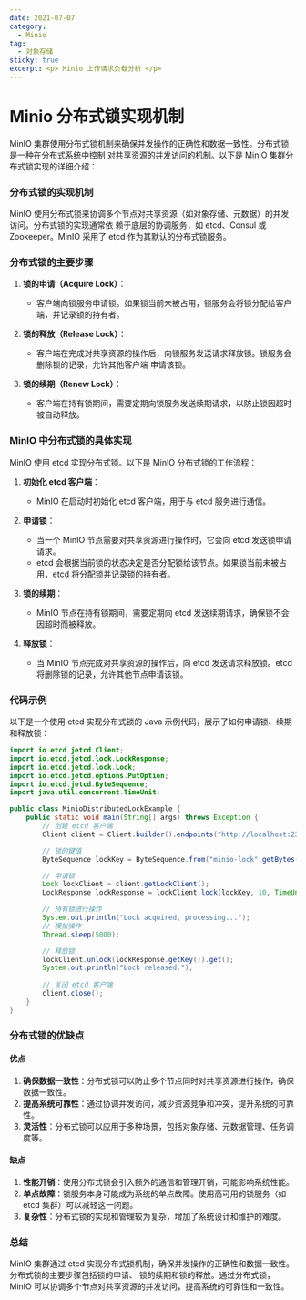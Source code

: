 ```yaml
---
date: 2021-07-07
category:
  - Minio 
tag:
  - 对象存储
sticky: true
excerpt: <p> Minio 上传请求负载分析 </p>
---
```

# Minio 分布式锁实现机制

MinIO 集群使用分布式锁机制来确保并发操作的正确性和数据一致性。分布式锁是一种在分布式系统中控制
对共享资源的并发访问的机制。以下是 MinIO 集群分布式锁实现的详细介绍：

### 分布式锁的实现机制

MinIO 使用分布式锁来协调多个节点对共享资源（如对象存储、元数据）的并发访问。分布式锁的实现通常依
赖于底层的协调服务，如 etcd、Consul 或 Zookeeper。MinIO 采用了 etcd 作为其默认的分布式锁服务。

### 分布式锁的主要步骤

1. **锁的申请（Acquire Lock）**：
   - 客户端向锁服务申请锁。如果锁当前未被占用，锁服务会将锁分配给客户端，并记录锁的持有者。
   
2. **锁的释放（Release Lock）**：
   - 客户端在完成对共享资源的操作后，向锁服务发送请求释放锁。锁服务会删除锁的记录，允许其他客户端
   申请该锁。
   
3. **锁的续期（Renew Lock）**：
   - 客户端在持有锁期间，需要定期向锁服务发送续期请求，以防止锁因超时被自动释放。

### MinIO 中分布式锁的具体实现

MinIO 使用 etcd 实现分布式锁。以下是 MinIO 分布式锁的工作流程：

1. **初始化 etcd 客户端**：
   - MinIO 在启动时初始化 etcd 客户端，用于与 etcd 服务进行通信。

2. **申请锁**：
   - 当一个 MinIO 节点需要对共享资源进行操作时，它会向 etcd 发送锁申请请求。
   - etcd 会根据当前锁的状态决定是否分配锁给该节点。如果锁当前未被占用，etcd 将分配锁并记录锁的持有者。
   
3. **锁的续期**：
   - MinIO 节点在持有锁期间，需要定期向 etcd 发送续期请求，确保锁不会因超时而被释放。

4. **释放锁**：
   - 当 MinIO 节点完成对共享资源的操作后，向 etcd 发送请求释放锁。etcd 将删除锁的记录，允许其他节点申请该锁。

### 代码示例

以下是一个使用 etcd 实现分布式锁的 Java 示例代码，展示了如何申请锁、续期和释放锁：

```java
import io.etcd.jetcd.Client;
import io.etcd.jetcd.lock.LockResponse;
import io.etcd.jetcd.lock.Lock;
import io.etcd.jetcd.options.PutOption;
import io.etcd.jetcd.ByteSequence;
import java.util.concurrent.TimeUnit;

public class MinioDistributedLockExample {
    public static void main(String[] args) throws Exception {
        // 创建 etcd 客户端
        Client client = Client.builder().endpoints("http://localhost:2379").build();

        // 锁的键值
        ByteSequence lockKey = ByteSequence.from("minio-lock".getBytes());

        // 申请锁
        Lock lockClient = client.getLockClient();
        LockResponse lockResponse = lockClient.lock(lockKey, 10, TimeUnit.SECONDS).get();

        // 持有锁进行操作
        System.out.println("Lock acquired, processing...");
        // 模拟操作
        Thread.sleep(5000);

        // 释放锁
        lockClient.unlock(lockResponse.getKey()).get();
        System.out.println("Lock released.");
        
        // 关闭 etcd 客户端
        client.close();
    }
}
```

### 分布式锁的优缺点

#### 优点

1. **确保数据一致性**：分布式锁可以防止多个节点同时对共享资源进行操作，确保数据一致性。
2. **提高系统可靠性**：通过协调并发访问，减少资源竞争和冲突，提升系统的可靠性。
3. **灵活性**：分布式锁可以应用于多种场景，包括对象存储、元数据管理、任务调度等。

#### 缺点

1. **性能开销**：使用分布式锁会引入额外的通信和管理开销，可能影响系统性能。
2. **单点故障**：锁服务本身可能成为系统的单点故障。使用高可用的锁服务（如 etcd 集群）可以减轻这一问题。
3. **复杂性**：分布式锁的实现和管理较为复杂，增加了系统设计和维护的难度。

### 总结

MinIO 集群通过 etcd 实现分布式锁机制，确保并发操作的正确性和数据一致性。分布式锁的主要步骤包括锁的申请、
锁的续期和锁的释放。通过分布式锁，MinIO 可以协调多个节点对共享资源的并发访问，提高系统的可靠性和一致性。